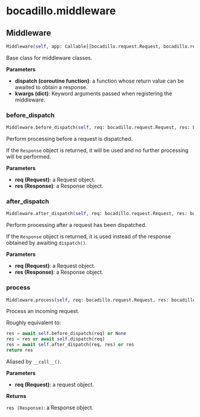 # bocadillo.middleware

## Middleware
```python
Middleware(self, app: Callable[[bocadillo.request.Request, bocadillo.response.Response], Awaitable[bocadillo.response.Response]], **kwargs)
```
Base class for middleware classes.

__Parameters__

- __dispatch (coroutine function)__:
    a function whose return value can be awaited to obtain a response.
- __kwargs (dict)__:
    Keyword arguments passed when registering the middleware.

### before_dispatch
```python
Middleware.before_dispatch(self, req: bocadillo.request.Request, res: bocadillo.response.Response) -> Union[bocadillo.response.Response, NoneType]
```
Perform processing before a request is dispatched.

If the `Response` object is returned, it will be used
and no further processing will be performed.

__Parameters__

- __req (Request)__: a Request object.
- __res (Response)__: a Response object.

### after_dispatch
```python
Middleware.after_dispatch(self, req: bocadillo.request.Request, res: bocadillo.response.Response) -> Union[bocadillo.response.Response, NoneType]
```
Perform processing after a request has been dispatched.

If the `Response` object is returned, it is used instead of the response
obtained by awaiting `dispatch()`.

__Parameters__

- __req (Request)__: a Request object.
- __res (Response)__: a Response object.

### process
```python
Middleware.process(self, req: bocadillo.request.Request, res: bocadillo.response.Response)
```
Process an incoming request.

Roughly equivalent to:

```python
res = await self.before_dispatch(req) or None
res = res or await self.dispatch(req)
res = await self.after_dispatch(req, res) or res
return res
```

Aliased by `__call__()`.

__Parameters__

- __req (Request)__: a request object.

__Returns__

`res (Response)`: a Response object.

